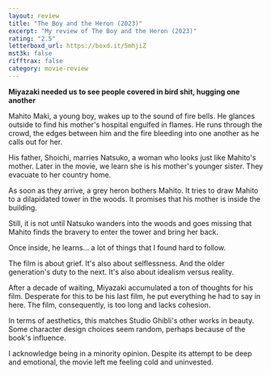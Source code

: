 ```yaml
---
layout: review
title: "The Boy and the Heron (2023)"
excerpt: "My review of The Boy and the Heron (2023)"
rating: "2.5"
letterboxd_url: https://boxd.it/5mhjiZ
mst3k: false
rifftrax: false
category: movie-review
---
```


<b> Miyazaki needed us to see people covered in bird shit, hugging one another</b>

Mahito Maki, a young boy, wakes up to the sound of fire bells. He glances outside to find his mother's hospital engulfed in flames. He runs through the crowd, the edges between him and the fire bleeding into one another as he calls out for her.

His father, Shoichi, marries Natsuko, a woman who looks just like Mahito's mother. Later in the movie, we learn she is his mother's younger sister. They evacuate to her country home.

As soon as they arrive, a grey heron bothers Mahito. It tries to draw Mahito to a dilapidated tower in the woods. It promises that his mother is inside the building.

Still, it is not until Natsuko wanders into the woods and goes missing that Mahito finds the bravery to enter the tower and bring her back.

Once inside, he learns… a lot of things that I found hard to follow.

The film is about grief. It's also about selflessness. And the older generation's duty to the next. It's also about idealism versus reality.

After a decade of waiting, Miyazaki accumulated a ton of thoughts for his film. Desperate for this to be his last film, he put everything he had to say in here. The film, consequently, is too long and lacks cohesion.

In terms of aesthetics, this matches Studio Ghibli's other works in beauty. Some character design choices seem random, perhaps because of the book's influence.

I acknowledge being in a minority opinion. Despite its attempt to be deep and emotional, the movie left me feeling cold and uninvested.
